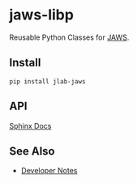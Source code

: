 # jaws-libp
Reusable Python Classes for [JAWS](https://github.com/JeffersonLab/jaws).

## Install
```
pip install jlab-jaws
```

## API
[Sphinx Docs](https://jeffersonlab.github.io/jaws-libp/)


## See Also
 - [Developer Notes](https://github.com/JeffersonLab/jaws-libp/wiki/Developer-Notes)
